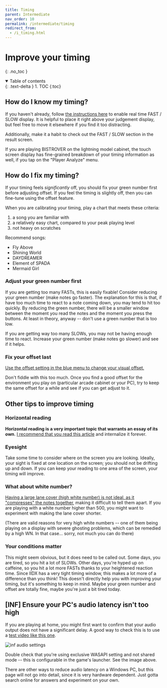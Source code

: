 ```yaml
---
title: Timing
parent: Intermediate
nav_order: 10
permalink: /intermediate/timing
redirect_from:
  - /i_timing.html
---
```


# Improve your timing
{: .no_toc }

<details open markdown="block">
  <summary>
    Table of contents
  </summary>
  {: .text-delta }
1. TOC
{:toc}
</details>

## How do I know my timing?

If you haven't already, follow [the instructions here](/beginner/option2#timing-display-fastslow) to enable real time FAST / SLOW display. It is helpful to place it right above your judgement display, but feel free to move it elsewhere if you find it too distracting.

Additionally, make it a habit to check out the FAST / SLOW section in the result screen.

If you are playing BISTROVER on the lightning model cabinet, the touch screen display has fine-grained breakdown of your timing information as well, if you tap on the "Player Analyze" menu.

## How do I fix my timing?

If your timing feels *significantly* off, you should fix your green number first before adjusting offset. If you feel the timing is slightly off, then you can fine-tune using the offset feature.

When you are calibrating your timing, play a chart that meets these criteria:

1. a song you are familiar with
1. a relatively easy chart, compared to your peak playing level
1. not heavy on scratches

Recommend songs:
* Fly Above
* Shining World
* DAYDREAMER
* Element of SPADA
* Mermaid Girl

### Adjust your green number first

If you are getting too many FASTs, this is easily fixable! Consider reducing your green number (make notes go faster). The explanation for this is that, if have too much time to react to a note coming down, you may tend to hit too quickly. By reducing the green number, there will be a smaller window between the moment you read the notes and the moment you press the buttons. At least in theory, anyway -- don't use a green number that is too low.

If you are getting way too many SLOWs, you may not be having enough time to react. Increase your green number (make notes go slower) and see if it helps.

### Fix your offset last

[Use the offset setting in the blue menu to change your visual offset.](/beginner/option2#offset-adjustment)

Don't fiddle with this too much. Once you find a good offset for the environment you play on (particular arcade cabinet or your PC), try to keep the same offset for a while and see if you can get adjust to it.

## Other tips to improve timing

### Horizontal reading

**Horizontal reading is a very important topic that warrants an essay of its own**. [I recommend that you read this article](https://the-japari.tumblr.com/post/166760567060/horizontal-and-vertical-reading) and internalize it forever.

### Eyesight

Take some time to consider where on the screen you are looking. Ideally, your sight is fixed at one location on the screen; you should not be drifting up and down. If you can keep your reading to one area of the screen, your timing will improve.

### What about white number?

[Having a large lane cover (high white number) is not ideal, as it "compresses" the notes together](https://the-safari.com/3103), making it difficult to tell them apart. If you are playing with a white number higher than 500, you might want to experiment with making the lane cover shorter.

(There are valid reasons for very high white numbers -- one of them being playing on a display with severe ghosting problems, which can be remedied by a high WN. In that case... sorry, not much you can do there)

### Your conditions matter

This might seem obvious, but it does need to be called out. Some days, you are tired, so you hit a lot of SLOWs. Other days, you're hyped up on caffeine, so you hit a lot more FASTs thanks to your heightened reaction time. Since IIDX has a very tight timing window, this makes a lot more of a difference than you think! This doesn't directly help you with improving your timing, but it's something to keep in mind. Maybe your green number and offset are totally fine, maybe you're just a bit tired today.

## [INF] Ensure your PC's audio latency isn't too high

If you are playing at home, you might first want to confirm that your audio output does not have a significant delay. A good way to check this is to use a [test video like this one](https://www.youtube.com/watch?v=ucZl6vQ_8Uo).

![inf audio settings](/assets/img/infinitas_audio.png)

Double check that you're using exclusive WASAPI setting and not shared mode -- this is configurable in the game's launcher. See the image above.

There are other ways to reduce audio latency on a Windows PC, but this page will not go into detail, since it is very hardware dependent. Just gotta search online for answers and experiment on your own.

